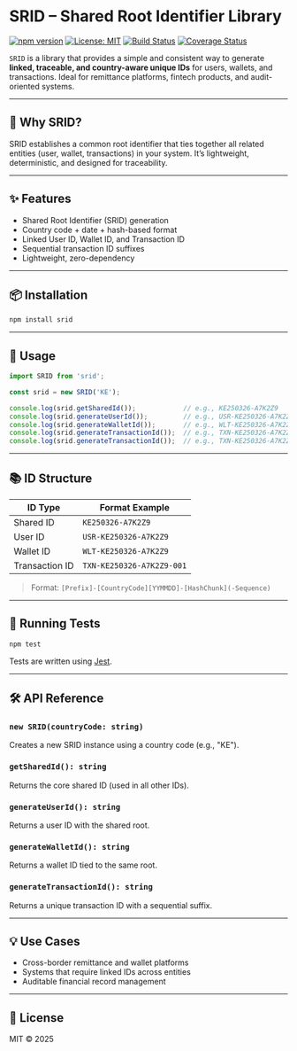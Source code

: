# SRID – Shared Root Identifier Library

[![npm version](https://img.shields.io/npm/v/srid.svg)](https://www.npmjs.com/package/srid)
[![License: MIT](https://img.shields.io/badge/license-MIT-blue.svg)](LICENSE)
[![Build Status](https://img.shields.io/github/actions/workflow/status/jonahgeek/srid/test.yml?branch=main)](https://github.com/jonahgeek/srid/actions)
[![Coverage Status](https://img.shields.io/codecov/c/github/jonahgeek/srid/main.svg)](https://codecov.io/gh/jonahgeek/srid)

`SRID` is a library that provides a simple and consistent way to generate **linked, traceable, and country-aware unique IDs** for users, wallets, and transactions. Ideal for remittance platforms, fintech products, and audit-oriented systems.

---

## 🔗 Why SRID?
SRID establishes a common root identifier that ties together all related entities (user, wallet, transactions) in your system. It’s lightweight, deterministic, and designed for traceability.

---

## ✨ Features

- Shared Root Identifier (SRID) generation
- Country code + date + hash-based format
- Linked User ID, Wallet ID, and Transaction ID
- Sequential transaction ID suffixes
- Lightweight, zero-dependency

---

## 📦 Installation

```bash
npm install srid
```

---

## 🚀 Usage

```ts
import SRID from 'srid';

const srid = new SRID('KE');

console.log(srid.getSharedId());            // e.g., KE250326-A7K2Z9
console.log(srid.generateUserId());         // e.g., USR-KE250326-A7K2Z9
console.log(srid.generateWalletId());       // e.g., WLT-KE250326-A7K2Z9
console.log(srid.generateTransactionId());  // e.g., TXN-KE250326-A7K2Z9-001
console.log(srid.generateTransactionId());  // e.g., TXN-KE250326-A7K2Z9-002
```

---

## 📚 ID Structure

| ID Type         | Format Example                      |
|------------------|-------------------------------------|
| Shared ID        | `KE250326-A7K2Z9`                  |
| User ID          | `USR-KE250326-A7K2Z9`              |
| Wallet ID        | `WLT-KE250326-A7K2Z9`              |
| Transaction ID   | `TXN-KE250326-A7K2Z9-001`          |

> Format: `[Prefix]-[CountryCode][YYMMDD]-[HashChunk](-Sequence)`

---

## 🧪 Running Tests

```bash
npm test
```

Tests are written using [Jest](https://jestjs.io/).

---

## 🛠️ API Reference

### `new SRID(countryCode: string)`
Creates a new SRID instance using a country code (e.g., "KE").

### `getSharedId(): string`
Returns the core shared ID (used in all other IDs).

### `generateUserId(): string`
Returns a user ID with the shared root.

### `generateWalletId(): string`
Returns a wallet ID tied to the same root.

### `generateTransactionId(): string`
Returns a unique transaction ID with a sequential suffix.

---

## 💡 Use Cases

- Cross-border remittance and wallet platforms
- Systems that require linked IDs across entities
- Auditable financial record management

---

## 📄 License

MIT © 2025
